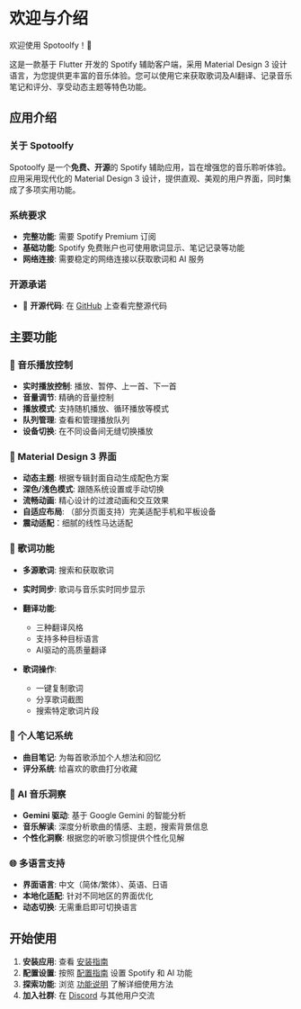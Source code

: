 # 欢迎与介绍

欢迎使用 Spotoolfy！🎵

这是一款基于 Flutter 开发的 Spotify 辅助客户端，采用 Material Design 3 设计语言，为您提供更丰富的音乐体验。您可以使用它来获取歌词及AI翻译、记录音乐笔记和评分、享受动态主题等特色功能。

## 应用介绍

### 关于 Spotoolfy
Spotoolfy 是一个**免费、开源**的 Spotify 辅助应用，旨在增强您的音乐聆听体验。应用采用现代化的 Material Design 3 设计，提供直观、美观的用户界面，同时集成了多项实用功能。

### 系统要求
- **完整功能**: 需要 Spotify Premium 订阅
- **基础功能**: Spotify 免费账户也可使用歌词显示、笔记记录等功能
- **网络连接**: 需要稳定的网络连接以获取歌词和 AI 服务

### 开源承诺
- 📖 **开源代码**: 在 [GitHub](https://github.com/p2o51/spotoolfy_flutter) 上查看完整源代码


## 主要功能

### 🎵 音乐播放控制
- **实时播放控制**: 播放、暂停、上一首、下一首
- **音量调节**: 精确的音量控制
- **播放模式**: 支持随机播放、循环播放等模式
- **队列管理**: 查看和管理播放队列
- **设备切换**: 在不同设备间无缝切换播放

### 📱 Material Design 3 界面
- **动态主题**: 根据专辑封面自动生成配色方案
- **深色/浅色模式**: 跟随系统设置或手动切换
- **流畅动画**: 精心设计的过渡动画和交互效果
- **自适应布局**: （部分页面支持）完美适配手机和平板设备
- **震动适配**：细腻的线性马达适配

### 🎤 歌词功能
- **多源歌词**: 搜索和获取歌词
- **实时同步**: 歌词与音乐实时同步显示
- **翻译功能**: 
  - 三种翻译风格
  - 支持多种目标语言
  - AI驱动的高质量翻译

- **歌词操作**:
  - 一键复制歌词
  - 分享歌词截图
  - 搜索特定歌词片段

### 📝 个人笔记系统
- **曲目笔记**: 为每首歌添加个人想法和回忆
- **评分系统**: 给喜欢的歌曲打分收藏


### 🧠 AI 音乐洞察
- **Gemini 驱动**: 基于 Google Gemini 的智能分析
- **音乐解读**: 深度分析歌曲的情感、主题，搜索背景信息
- **个性化洞察**: 根据您的听歌习惯提供个性化见解


### 🌐 多语言支持
- **界面语言**: 中文（简体/繁体）、英语、日语
- **本地化适配**: 针对不同地区的界面优化
- **动态切换**: 无需重启即可切换语言


## 开始使用


1. **安装应用**: 查看 [安装指南](安装、社群、联系方式.md)
2. **配置设置**: 按照 [配置指南](配置.md) 设置 Spotify 和 AI 功能
3. **探索功能**: 浏览 [功能说明](../功能与设计/) 了解详细使用方法
4. **加入社群**: 在 [Discord](https://discord.gg/spotoolfy) 与其他用户交流

